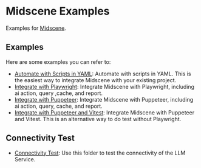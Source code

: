 # Midscene Examples

Examples for [Midscene](https://github.com/web-infra-dev/midscene).

## Examples

Here are some examples you can refer to:

- [Automate with Scripts in YAML](./yaml-scripts-demo/): Automate with scripts in YAML. This is the easiest way to integrate Midscene with your existing project.
- [Integrate with Playwright](./playwright-demo/): Integrate Midscene with Playwright, including ai action, query ,cache, and report.
- [Integrate with Puppeteer](./puppeteer-demo/): Integrate Midscene with Puppeteer, including ai action, query, cache, and report.
- [Integrate with Puppeteer and Vitest](./puppeteer-with-vitest-demo/): Integrate Midscene with Puppeteer and Vitest. This is an alternative way to do test without Playwright.

## Connectivity Test

- [Connectivity Test](./connectivity-test/): Use this folder to test the connectivity of the LLM Service.
